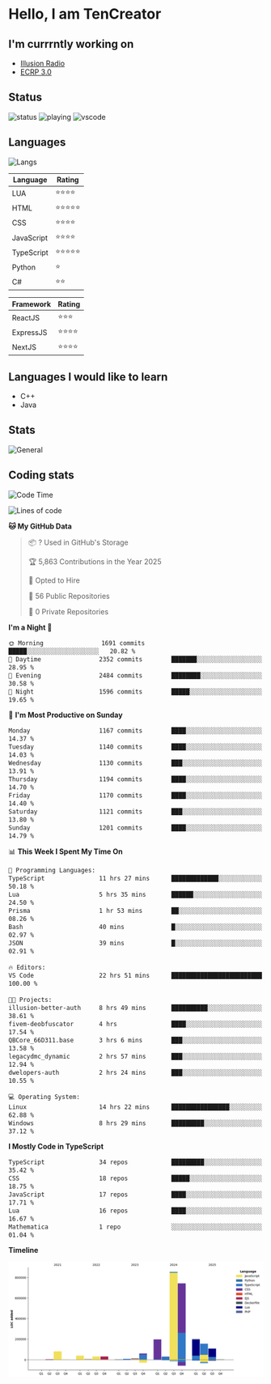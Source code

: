 # Hello, I am TenCreator

## I'm currrntly working on
- [Illusion Radio](https://illusionradio.co.uk/)
- [ECRP 3.0](http://github.com/Emerald-Coast-Roleplay/)

## Status
![status](https://api.statusbadges.me/badge/status/518334475038359555?simple=true&style=for-the-badge)
![playing](https://api.statusbadges.me/badge/playing/518334475038359555?style=for-the-badge)
![vscode](https://api.statusbadges.me/badge/vscode/518334475038359555?style=for-the-badge)

## Languages
![Langs](https://github-readme-stats.vercel.app/api/top-langs/?username=tencreator&layout=compact&theme=radical)


|Language|Rating|
|--------|------|
|LUA|⭐️⭐️⭐️⭐️|
|HTML|⭐️⭐️⭐️⭐️⭐️|
|CSS|⭐️⭐️⭐️⭐️|
|JavaScript|⭐️⭐️⭐️⭐️|
|TypeScript|⭐️⭐️⭐️⭐️⭐️|
|Python|⭐️|
|C#|⭐️⭐️ |

|Framework|Rating|
|--------|------|
|ReactJS|⭐️⭐️⭐|
|ExpressJS|⭐️⭐️⭐️⭐️|
|NextJS|⭐️⭐️⭐⭐️|

## Languages I would like to learn
- C++
- Java

## Stats
![General](https://github-readme-stats.vercel.app/api?username=tencreator&show_icons=true&theme=radical)

## Coding stats

<!--START_SECTION:waka-->
![Code Time](http://img.shields.io/badge/Code%20Time-737%20hrs%2048%20mins-blue)

![Lines of code](https://img.shields.io/badge/From%20Hello%20World%20I%27ve%20Written-2.6%20million%20lines%20of%20code-blue)

**🐱 My GitHub Data** 

> 📦 ? Used in GitHub's Storage 
 > 
> 🏆 5,863 Contributions in the Year 2025
 > 
> 💼 Opted to Hire
 > 
> 📜 56 Public Repositories 
 > 
> 🔑 0 Private Repositories 
 > 
**I'm a Night 🦉** 

```text
🌞 Morning                1691 commits        █████░░░░░░░░░░░░░░░░░░░░   20.82 % 
🌆 Daytime                2352 commits        ███████░░░░░░░░░░░░░░░░░░   28.95 % 
🌃 Evening                2484 commits        ████████░░░░░░░░░░░░░░░░░   30.58 % 
🌙 Night                  1596 commits        █████░░░░░░░░░░░░░░░░░░░░   19.65 % 
```
📅 **I'm Most Productive on Sunday** 

```text
Monday                   1167 commits        ████░░░░░░░░░░░░░░░░░░░░░   14.37 % 
Tuesday                  1140 commits        ████░░░░░░░░░░░░░░░░░░░░░   14.03 % 
Wednesday                1130 commits        ███░░░░░░░░░░░░░░░░░░░░░░   13.91 % 
Thursday                 1194 commits        ████░░░░░░░░░░░░░░░░░░░░░   14.70 % 
Friday                   1170 commits        ████░░░░░░░░░░░░░░░░░░░░░   14.40 % 
Saturday                 1121 commits        ███░░░░░░░░░░░░░░░░░░░░░░   13.80 % 
Sunday                   1201 commits        ████░░░░░░░░░░░░░░░░░░░░░   14.79 % 
```


📊 **This Week I Spent My Time On** 

```text
💬 Programming Languages: 
TypeScript               11 hrs 27 mins      █████████████░░░░░░░░░░░░   50.18 % 
Lua                      5 hrs 35 mins       ██████░░░░░░░░░░░░░░░░░░░   24.50 % 
Prisma                   1 hr 53 mins        ██░░░░░░░░░░░░░░░░░░░░░░░   08.26 % 
Bash                     40 mins             █░░░░░░░░░░░░░░░░░░░░░░░░   02.97 % 
JSON                     39 mins             █░░░░░░░░░░░░░░░░░░░░░░░░   02.91 % 

🔥 Editors: 
VS Code                  22 hrs 51 mins      █████████████████████████   100.00 % 

🐱‍💻 Projects: 
illusion-better-auth     8 hrs 49 mins       ██████████░░░░░░░░░░░░░░░   38.61 % 
fivem-deobfuscator       4 hrs               ████░░░░░░░░░░░░░░░░░░░░░   17.54 % 
QBCore_66D311.base       3 hrs 6 mins        ███░░░░░░░░░░░░░░░░░░░░░░   13.58 % 
legacydmc_dynamic        2 hrs 57 mins       ███░░░░░░░░░░░░░░░░░░░░░░   12.94 % 
dwelopers-auth           2 hrs 24 mins       ███░░░░░░░░░░░░░░░░░░░░░░   10.55 % 

💻 Operating System: 
Linux                    14 hrs 22 mins      ████████████████░░░░░░░░░   62.88 % 
Windows                  8 hrs 29 mins       █████████░░░░░░░░░░░░░░░░   37.12 % 
```

**I Mostly Code in TypeScript** 

```text
TypeScript               34 repos            █████████░░░░░░░░░░░░░░░░   35.42 % 
CSS                      18 repos            █████░░░░░░░░░░░░░░░░░░░░   18.75 % 
JavaScript               17 repos            ████░░░░░░░░░░░░░░░░░░░░░   17.71 % 
Lua                      16 repos            ████░░░░░░░░░░░░░░░░░░░░░   16.67 % 
Mathematica              1 repo              ░░░░░░░░░░░░░░░░░░░░░░░░░   01.04 % 
```



**Timeline**

![Lines of Code chart](https://raw.githubusercontent.com/tencreator/tencreator/main/assets/bar_graph.png)


<!--END_SECTION:waka-->
